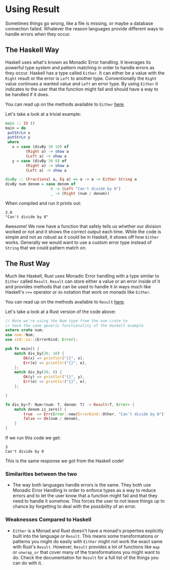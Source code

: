 # Using Result
Sometimes things go wrong, like a file is missing, or maybe a database
connection failed. Whatever the reason languages provide different ways
to handle errors when they occur.

## The Haskell Way
Haskell uses what's known as Monadic Error handling. It leverages its
powerful type system and pattern matching in order to handle errors as
they occur. Haskell has a type called `Either`. It can either be a value
with the `Right` result or the error is `Left` to another type.
Conventionally the `Right` value continues a wanted value and `Left` an
error type. By using `Either` it indicates to the user that the
function might fail and should have a way to be handled if it does.

You can read up on the methods available to `Either` [here](https://hackage.haskell.org/package/base-4.9.0.0/docs/Data-Either.html).

Let's take a look at a trivial example:

```haskell
main :: IO ()
main = do
 putStrLn x
 putStrLn y
 where
   x = case (divBy 30 10) of
         (Right a) -> show a
         (Left a) -> show a
   y = case (divBy 30 0) of
         (Right a) -> show a
         (Left a) -> show a

divBy :: (Fractional a, Eq a) => a -> a -> Either String a
divBy num denom = case denom of
                    0 -> (Left "Can't divide by 0")
                    _ -> (Right (num / denom))
```

When compiled and run it prints out:

```none
3.0
"Can't divide by 0"
```

Awesome! We now have a function that safely tells us whether our
division worked or not and it shows the correct output each time.
While the code is simple and not as robust as it could be in Haskell,
it shows off how `Either` works. Generally we would want to use a
custom error type instead of `String` that we could pattern match on.

## The Rust Way
Much like Haskell, Rust uses Monadic Error handling with a type similar
to `Either` called `Result`. `Result` can store either a value or an
error inside of it and provides methods that can be used to
handle it in ways much like Haskell's `>>=` operator or `do` notation
that work on monads like `Either`.

You can read up on the methods available to `Result` [here](https://doc.rust-lang.org/std/result/enum.Result.html).

Let's take a look at a Rust version of the code above:

```rust
// Note we're using the Num type from the num crate to
// have the same generic functionality of the Haskell example
extern crate num;
use num::Num;
use std::io::{ErrorKind, Error};

pub fn main() {
    match div_by(30, 10) {
        Ok(x) => println!("{}", x),
        Err(e) => println!("{}", e),
    };
    match div_by(30, 0) {
        Ok(y) => println!("{}", y),
        Err(e) => println!("{}", e),
    };

}

fn div_by<T: Num>(num: T, denom: T) -> Result<T, Error> {
    match denom.is_zero() {
        true  => Err(Error::new(ErrorKind::Other, "Can't divide by 0")),
        false => Ok(num / denom),
    }
}
```

If we run this code we get:

```none
3
Can't divide by 0
```

This is the same response we got from the Haskell code!

### Similarities between the two
- The way both languages handle errors is the same. They both use Monadic
  Error Handling in order to enforce types as a way to reduce errors and
  to let the user know that a function might fail and that they need to
  handle it somehow. This forces the user to not leave things up to
  chance by forgetting to deal with the possibility of an error.

### Weaknesses Compared to Haskell
- `Either` is a Monad and Rust doesn't have a monad's properties explicitly
  built into the language or `Result`. This means some transformations or
  patterns you might do easily with `Either` might not work the exact same
  with Rust's `Result`. However, `Result` provides a lot of functions like
  `map` or `unwrap_or` that cover many of the transformations you might
  want to do. Check the documentation for `Result` for a full list of the
  things you can do with it.
